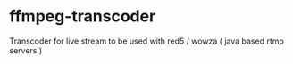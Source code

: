 # ffmpeg-transcoder
Transcoder for live stream to be used with red5 / wowza ( java based rtmp servers )
